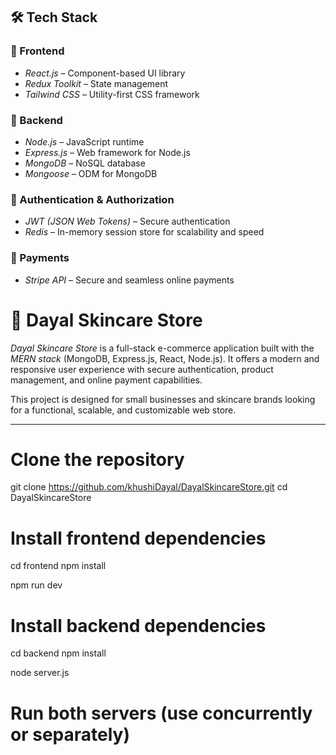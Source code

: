 ## 🛠️ Tech Stack

### 🔹 Frontend
- *React.js* – Component-based UI library
- *Redux Toolkit* – State management
- *Tailwind CSS* – Utility-first CSS framework

### 🔹 Backend
- *Node.js* – JavaScript runtime
- *Express.js* – Web framework for Node.js
- *MongoDB* – NoSQL database
- *Mongoose* – ODM for MongoDB

### 🔹 Authentication & Authorization
- *JWT (JSON Web Tokens)* – Secure authentication
- *Redis* – In-memory session store for scalability and speed

### 🔹 Payments
- *Stripe API* – Secure and seamless online payments
# 🧴 Dayal Skincare Store

*Dayal Skincare Store* is a full-stack e-commerce application built with the *MERN stack* (MongoDB, Express.js, React, Node.js). It offers a modern and responsive user experience with secure authentication, product management, and online payment capabilities.

This project is designed for small businesses and skincare brands looking for a functional, scalable, and customizable web store.

---
# Clone the repository
git clone https://github.com/khushiDayal/DayalSkincareStore.git
cd DayalSkincareStore

# Install frontend dependencies
cd frontend
npm install

npm run dev

# Install backend dependencies
cd backend
npm install

node server.js

# Run both servers (use concurrently or separately)
